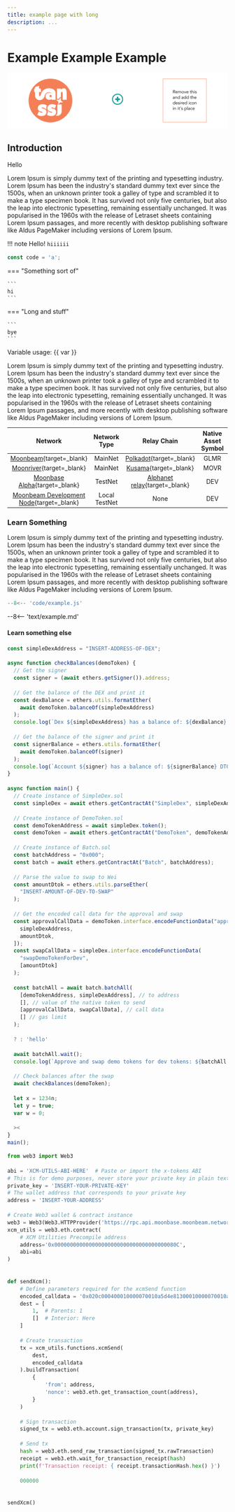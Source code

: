 ```yaml
---
title: example page with long
description: ...
---
```


# Example Example Example

![Banner](/images/example/example-banner.png)

## Introduction

Hello

Lorem Ipsum is simply dummy text of the printing and typesetting industry. Lorem Ipsum has been the industry's standard dummy text ever since the 1500s, when an unknown printer took a galley of type and scrambled it to make a type specimen book. It has survived not only five centuries, but also the leap into electronic typesetting, remaining essentially unchanged. It was popularised in the 1960s with the release of Letraset sheets containing Lorem Ipsum passages, and more recently with desktop publishing software like Aldus PageMaker including versions of Lorem Ipsum.

!!! note
    Hello! `hiiiiii`


```js
const code = 'a';
```

=== "Something sort of"

    ```
    hi
    ```

=== "Long and stuff"

    ```
    bye
    ```

Variable usage: {{ var }}

Lorem Ipsum is simply dummy text of the printing and typesetting industry. Lorem Ipsum has been the industry's standard dummy text ever since the 1500s, when an unknown printer took a galley of type and scrambled it to make a type specimen book. It has survived not only five centuries, but also the leap into electronic typesetting, remaining essentially unchanged. It was popularised in the 1960s with the release of Letraset sheets containing Lorem Ipsum passages, and more recently with desktop publishing software like Aldus PageMaker including versions of Lorem Ipsum.


|                                         Network                                         | Network Type  |                                  Relay Chain                                   | Native Asset Symbol | Native Asset Decimals |
|:---------------------------------------------------------------------------------------:|:-------------:|:------------------------------------------------------------------------------:|:-------------------:|:---------------------:|
|           [Moonbeam](/builders/get-started/networks/moonbeam){target=_blank}            |    MainNet    |              [Polkadot](https://polkadot.network/){target=_blank}              |        GLMR         |          18           |
|          [Moonriver](/builders/get-started/networks/moonriver){target=_blank}           |    MainNet    |                [Kusama](https://kusama.network/){target=_blank}                |        MOVR         |          18           |
|        [Moonbase Alpha](/builders/get-started/networks/moonbase){target=_blank}         |    TestNet    | [Alphanet relay](/learn/platform/networks/moonbase#relay-chain){target=_blank} |         DEV         |          18           |
| [Moonbeam Development Node](/builders/get-started/networks/moonbeam-dev){target=_blank} | Local TestNet |                                      None                                      |         DEV         |          18           |


### Learn Something

Lorem Ipsum is simply dummy text of the printing and typesetting industry. Lorem Ipsum has been the industry's standard dummy text ever since the 1500s, when an unknown printer took a galley of type and scrambled it to make a type specimen book. It has survived not only five centuries, but also the leap into electronic typesetting, remaining essentially unchanged. It was popularised in the 1960s with the release of Letraset sheets containing Lorem Ipsum passages, and more recently with desktop publishing software like Aldus PageMaker including versions of Lorem Ipsum.

```js
--8<-- 'code/example.js'
```

--8<-- 'text/example.md'


#### Learn something else

```js
const simpleDexAddress = "INSERT-ADDRESS-OF-DEX";

async function checkBalances(demoToken) {
  // Get the signer
  const signer = (await ethers.getSigner()).address;

  // Get the balance of the DEX and print it
  const dexBalance = ethers.utils.formatEther(
    await demoToken.balanceOf(simpleDexAddress)
  );
  console.log(`Dex ${simpleDexAddress} has a balance of: ${dexBalance} DTOKs`);

  // Get the balance of the signer and print it
  const signerBalance = ethers.utils.formatEther(
    await demoToken.balanceOf(signer)
  );
  console.log(`Account ${signer} has a balance of: ${signerBalance} DTOKs`);
}

async function main() {
  // Create instance of SimpleDex.sol
  const simpleDex = await ethers.getContractAt("SimpleDex", simpleDexAddress);

  // Create instance of DemoToken.sol
  const demoTokenAddress = await simpleDex.token();
  const demoToken = await ethers.getContractAt("DemoToken", demoTokenAddress);

  // Create instance of Batch.sol
  const batchAddress = "0x000";
  const batch = await ethers.getContractAt("Batch", batchAddress);

  // Parse the value to swap to Wei
  const amountDtok = ethers.utils.parseEther(
    "INSERT-AMOUNT-OF-DEV-TO-SWAP"
  );

  // Get the encoded call data for the approval and swap
  const approvalCallData = demoToken.interface.encodeFunctionData("approve", [
    simpleDexAddress,
    amountDtok,
  ]);
  const swapCallData = simpleDex.interface.encodeFunctionData(
    "swapDemoTokenForDev",
    [amountDtok]
  );

  const batchAll = await batch.batchAll(
    [demoTokenAddress, simpleDexAddress], // to address
    [], // value of the native token to send
    [approvalCallData, swapCallData], // call data
    [] // gas limit
  );

  ? : 'hello'

  await batchAll.wait();
  console.log(`Approve and swap demo tokens for dev tokens: ${batchAll.hash}`);

  // Check balances after the swap
  await checkBalances(demoToken);

  let x = 1234n;
  let y = true;
  var w = 0;

  ><
}
main();
```

```python
from web3 import Web3

abi = 'XCM-UTILS-ABI-HERE'  # Paste or import the x-tokens ABI
# This is for demo purposes, never store your private key in plain text
private_key = 'INSERT-YOUR-PRIVATE-KEY'
# The wallet address that corresponds to your private key
address = 'INSERT-YOUR-ADDRESS'

# Create Web3 wallet & contract instance
web3 = Web3(Web3.HTTPProvider('https://rpc.api.moonbase.moonbeam.network'))
xcm_utils = web3.eth.contract(
    # XCM Utilities Precompile address
    address='0x000000000000000000000000000000000000080C',
    abi=abi
)


def sendXcm():
    # Define parameters required for the xcmSend function
    encoded_calldata = '0x020c000400010000070010a5d4e81300010000070010a5d4e8000d010004010101000c36e9ba26fa63c60ec728fe75fe57b86a450d94e7fee7f9f9eddd0d3f400d67'
    dest = [
        1,  # Parents: 1
        []  # Interior: Here
    ]

    # Create transaction
    tx = xcm_utils.functions.xcmSend(
        dest,
        encoded_calldata
    ).buildTransaction(
        {
            'from': address,
            'nonce': web3.eth.get_transaction_count(address),
        }
    )

    # Sign transaction
    signed_tx = web3.eth.account.sign_transaction(tx, private_key)

    # Send tx
    hash = web3.eth.send_raw_transaction(signed_tx.rawTransaction)
    receipt = web3.eth.wait_for_transaction_receipt(hash)
    print(f'Transaction receipt: { receipt.transactionHash.hex() }')

    000000


sendXcm()
```
